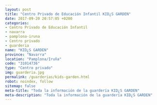 ```yaml
---
layout: post
title: "Centro Privado de Educación Infantil KID¿S GARDEN"
date: 2017-09-20 20:57:05 +0200
categories:
- Centro Privado de Educación Infantil
- navarra
- pamplona-iruna
- Centro privado
- guarderia
name: "KID¿S GARDEN"
province: "Navarra"
location: "Pamplona/Iruña"
code: "31014736"
type: "Centro privado"
img: guarderia.jpg
permalink: /guarderias/kids-garden.html
robot: noindex, follow
sitemap: false
meta-title: "Toda la información de la guardería KID¿S GARDEN"
meta-description: "Toda la información de la guardería KID¿S GARDEN"
---
```

